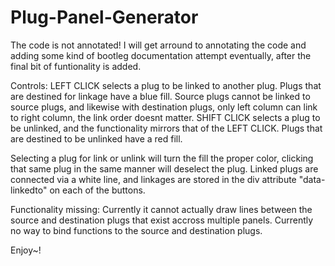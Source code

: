 # Plug-Panel-Generator
The code is not annotated! I will get arround to annotating the code and adding some kind of bootleg documentation attempt eventually, after the final bit of funtionality is added.

Controls:
LEFT CLICK selects a plug to be linked to another plug. Plugs that are destined for linkage have a blue fill. Source plugs cannot be linked to source plugs, and likewise with destination plugs, only left column can link to right column, the link order doesnt matter.
SHIFT CLICK selects a plug to be unlinked, and the functionality mirrors that of the LEFT CLICK. Plugs that are destined to be unlinked have a red fill.

Selecting a plug for link or unlink will turn the fill the proper color, clicking that same plug in the same manner will deselect the plug.
Linked plugs are connected via a white line, and linkages are stored in the div attribute "data-linkedto" on each of the buttons.

Functionality missing:
Currently it cannot actually draw lines between the source and destination plugs that exist accross multiple panels.
Currently no way to bind functions to the source and destination plugs.

Enjoy~!
